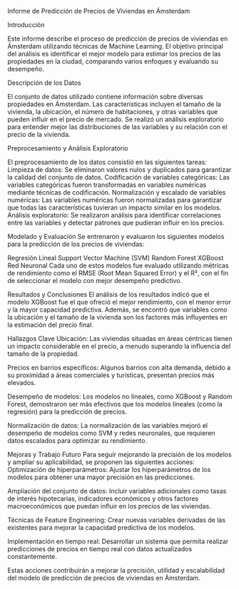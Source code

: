 Informe de Predicción de Precios de Viviendas en Ámsterdam

Introducción

Este informe describe el proceso de predicción de precios de viviendas en Ámsterdam utilizando técnicas de Machine Learning. El objetivo principal del análisis es identificar el mejor modelo para estimar los precios de las propiedades en la ciudad, comparando varios enfoques y evaluando su desempeño.

Descripción de los Datos

El conjunto de datos utilizado contiene información sobre diversas propiedades en Ámsterdam. Las características incluyen el tamaño de la vivienda, la ubicación, el número de habitaciones, y otras variables que pueden influir en el precio de mercado. Se realizó un análisis exploratorio para entender mejor las distribuciones de las variables y su relación con el precio de la vivienda.

Preprocesamiento y Análisis Exploratorio

El preprocesamiento de los datos consistió en las siguientes tareas:
Limpieza de datos: Se eliminaron valores nulos y duplicados para garantizar la calidad del conjunto de datos.
Codificación de variables categóricas: Las variables categóricas fueron transformadas en variables numéricas mediante técnicas de codificación.
Normalización y escalado de variables numéricas: Las variables numéricas fueron normalizadas para garantizar que todas las características tuvieran un impacto similar en los modelos.
Análisis exploratorio: Se realizaron análisis para identificar correlaciones entre las variables y detectar patrones que pudieran influir en los precios.

Modelado y Evaluación
Se entrenaron y evaluaron los siguientes modelos para la predicción de los precios de viviendas:

Regresión Lineal
Support Vector Machine (SVM)
Random Forest
XGBoost
Red Neuronal
Cada uno de estos modelos fue evaluado utilizando métricas de rendimiento como el RMSE (Root Mean Squared Error) y el R², con el fin de seleccionar el modelo con mejor desempeño predictivo.

Resultados y Conclusiones
El análisis de los resultados indicó que el modelo XGBoost fue el que ofreció el mejor rendimiento, con el menor error y la mayor capacidad predictiva. Además, se encontró que variables como la ubicación y el tamaño de la vivienda son los factores más influyentes en la estimación del precio final.

Hallazgos Clave
Ubicación: Las viviendas situadas en áreas céntricas tienen un impacto considerable en el precio, a menudo superando la influencia del tamaño de la propiedad.

Precios en barrios específicos: Algunos barrios con alta demanda, debido a su proximidad a áreas comerciales y turísticas, presentan precios más elevados.

Desempeño de modelos: Los modelos no lineales, como XGBoost y Random Forest, demostraron ser más efectivos que los modelos lineales (como la regresión) para la predicción de precios.

Normalización de datos: La normalización de las variables mejoró el desempeño de modelos como SVM y redes neuronales, que requieren datos escalados para optimizar su rendimiento.

Mejoras y Trabajo Futuro
Para seguir mejorando la precisión de los modelos y ampliar su aplicabilidad, se proponen las siguientes acciones:
Optimización de hiperparámetros: Ajustar los hiperparámetros de los modelos para obtener una mayor precisión en las predicciones.

Ampliación del conjunto de datos: Incluir variables adicionales como tasas de interés hipotecarias, indicadores económicos y otros factores macroeconómicos que puedan influir en los precios de las viviendas.

Técnicas de Feature Engineering: Crear nuevas variables derivadas de las existentes para mejorar la capacidad predictiva de los modelos.

Implementación en tiempo real: Desarrollar un sistema que permita realizar predicciones de precios en tiempo real con datos actualizados constantemente.

Estas acciones contribuirán a mejorar la precisión, utilidad y escalabilidad del modelo de predicción de precios de viviendas en Ámsterdam.
